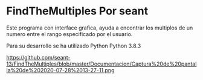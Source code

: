 # FindTheMultiples Por seant
Este programa con interface grafica, ayuda a encontrar los multiplos de un numero entre el rango especificado por el usuario.

Para su desarrollo se ha utilizado Python Python 3.8.3

https://github.com/seant-13/FindTheMultiples/blob/master/Documentacion/Captura%20de%20pantalla%20de%202020-07-28%2013-27-11.png
